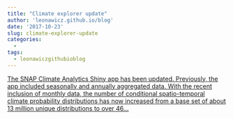 ```yaml
---
title: "Climate explorer update"
author: 'leonawicz.github.io/blog'
date: '2017-10-23'
slug: climate-explorer-update
categories:
  - 
tags:
  - leonawiczgithubioblog
---
```


[The SNAP Climate Analytics Shiny app has been updated. Previously, the app included seasonally and annually aggregated data. With the recent inclusion of monthly data, the number of conditional spatio-temporal climate probability distributions has now increased from a base set of about 13 million unique distributions to over 46...<click to read more>](https://leonawicz.github.io/blog/post/climate-explorer-update-monthly-data-and-delta-change/)

